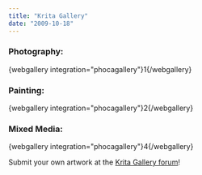 ```yaml
---
title: "Krita Gallery"
date: "2009-10-18"
---
```


### Photography:

{webgallery integration="phocagallery"}1{/webgallery}

  

### Painting:

{webgallery integration="phocagallery"}2{/webgallery}

  

### Mixed Media:

{webgallery integration="phocagallery"}4{/webgallery}

Submit your own artwork at the [Krita Gallery forum](http://forum.kde.org/viewforum.php?f=138 "Krita Gallery Forum")!
